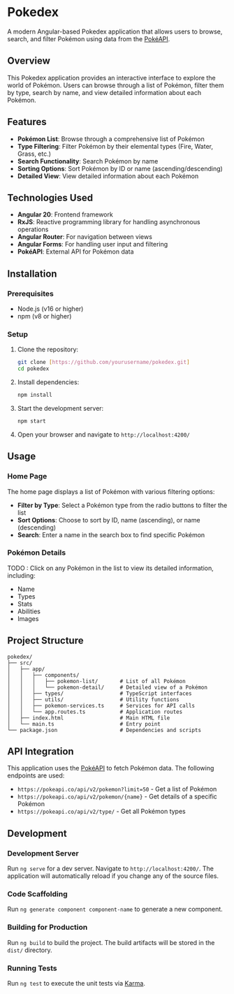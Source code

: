
# Pokedex

A modern Angular-based Pokedex application that allows users to browse, search, and filter Pokémon using data from the [PokéAPI](https://pokeapi.co/).

## Overview

This Pokedex application provides an interactive interface to explore the world of Pokémon. Users can browse through a list of Pokémon, filter them by type, search by name, and view detailed information about each Pokémon.

## Features

- **Pokémon List**: Browse through a comprehensive list of Pokémon
- **Type Filtering**: Filter Pokémon by their elemental types (Fire, Water, Grass, etc.)
- **Search Functionality**: Search Pokémon by name
- **Sorting Options**: Sort Pokémon by ID or name (ascending/descending)
- **Detailed View**: View detailed information about each Pokémon

## Technologies Used

- **Angular 20**: Frontend framework
- **RxJS**: Reactive programming library for handling asynchronous operations
- **Angular Router**: For navigation between views
- **Angular Forms**: For handling user input and filtering
- **PokéAPI**: External API for Pokémon data

## Installation

### Prerequisites

- Node.js (v16 or higher)
- npm (v8 or higher)

### Setup

1. Clone the repository:
   ```bash
   git clone [https://github.com/yourusername/pokedex.git]
   cd pokedex
   ```

2. Install dependencies:
   ```bash
   npm install
   ```

3. Start the development server:
   ```bash
   npm start
   ```

4. Open your browser and navigate to `http://localhost:4200/`

## Usage

### Home Page

The home page displays a list of Pokémon with various filtering options:

- **Filter by Type**: Select a Pokémon type from the radio buttons to filter the list
- **Sort Options**: Choose to sort by ID, name (ascending), or name (descending)
- **Search**: Enter a name in the search box to find specific Pokémon

### Pokémon Details

TODO : Click on any Pokémon in the list to view its detailed information, including:
- Name
- Types
- Stats
- Abilities
- Images

## Project Structure

```
pokedex/
├── src/
│   ├── app/
│   │   ├── components/
│   │   │   ├── pokemon-list/       # List of all Pokémon
│   │   │   └── pokemon-detail/     # Detailed view of a Pokémon
│   │   ├── types/                  # TypeScript interfaces
│   │   ├── utils/                  # Utility functions
│   │   ├── pokemon-services.ts     # Services for API calls
│   │   └── app.routes.ts           # Application routes
│   ├── index.html                  # Main HTML file
│   └── main.ts                     # Entry point
└── package.json                    # Dependencies and scripts
```

## API Integration

This application uses the [PokéAPI](https://pokeapi.co/) to fetch Pokémon data. The following endpoints are used:

- `https://pokeapi.co/api/v2/pokemon?limit=50` - Get a list of Pokémon
- `https://pokeapi.co/api/v2/pokemon/{name}` - Get details of a specific Pokémon
- `https://pokeapi.co/api/v2/type/` - Get all Pokémon types

## Development

### Development Server

Run `ng serve` for a dev server. Navigate to `http://localhost:4200/`. The application will automatically reload if you change any of the source files.

### Code Scaffolding

Run `ng generate component component-name` to generate a new component.

### Building for Production

Run `ng build` to build the project. The build artifacts will be stored in the `dist/` directory.

### Running Tests

Run `ng test` to execute the unit tests via [Karma](https://karma-runner.github.io).
